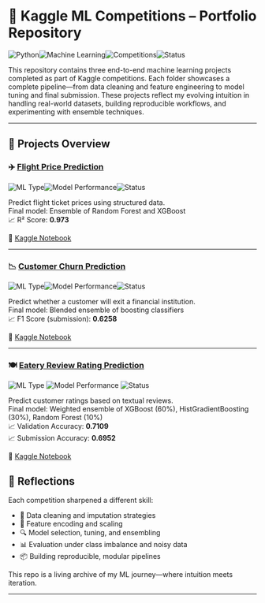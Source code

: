 # 🧠 Kaggle ML Competitions – Portfolio Repository

![Python](https://img.shields.io/badge/Python-3.8-blue?logo=python)![Machine Learning](https://img.shields.io/badge/ML-End_to_End_Pipelines-success?logo=scikit-learn)![Competitions](https://img.shields.io/badge/Kaggle-3_Projects-orange?logo=kaggle)![Status](https://img.shields.io/badge/Repository-Active-brightgreen)

This repository contains three end-to-end machine learning projects completed as part of Kaggle competitions. Each folder showcases a complete pipeline—from data cleaning and feature engineering to model tuning and final submission. These projects reflect my evolving intuition in handling real-world datasets, building reproducible workflows, and experimenting with ensemble techniques.

---

## 📁 Projects Overview

### ✈️ [Flight Price Prediction](flight-price-prediction)

![ML Type](https://img.shields.io/badge/Task-Regression-blue)![Model Performance](https://img.shields.io/badge/R²_Score-0.973-purple)![Status](https://img.shields.io/badge/Project-Completed-brightgreen)

Predict flight ticket prices using structured data.  
Final model: Ensemble of Random Forest and XGBoost  
📈 R² Score: **0.973**

🔗 [Kaggle Notebook](https://www.kaggle.com/code/drishya23f3001900/iitm-ka1-23f3001900)

---

### 📉 [Customer Churn Prediction](customer-churn-prediction)

![ML Type](https://img.shields.io/badge/Task-Classification-red)![Model Performance](https://img.shields.io/badge/F1_Score-0.6258-purple)![Status](https://img.shields.io/badge/Project-Completed-brightgreen)

Predict whether a customer will exit a financial institution.  
Final model: Blended ensemble of boosting classifiers  
📈 F1 Score (submission): **0.6258**  


🔗 [Kaggle Notebook](https://www.kaggle.com/code/drishya23f3001900/iitm-ka2-23f3001900)

---

### 🍽️ [Eatery Review Rating Prediction](eatery-review-rating)

![ML Type](https://img.shields.io/badge/Task-NLP_Classification-yellow)
![Model Performance](https://img.shields.io/badge/Accuracy-0.6952-purple)
![Status](https://img.shields.io/badge/Project-Completed-brightgreen)

Predict customer ratings based on textual reviews.  
Final model: Weighted ensemble of XGBoost (60%), HistGradientBoosting (30%), Random Forest (10%)  
📈 Validation Accuracy: **0.7109**  
📈 Submission Accuracy: **0.6952**

🔗 [Kaggle Notebook](https://www.kaggle.com/code/drishya23f3001900/23f3001900-ka3) 


## 📌 Reflections

Each competition sharpened a different skill:
- 🧹 Data cleaning and imputation strategies
- 🧠 Feature encoding and scaling
- 🔍 Model selection, tuning, and ensembling
- 📊 Evaluation under class imbalance and noisy data
- 📦 Building reproducible, modular pipelines

This repo is a living archive of my ML journey—where intuition meets iteration.

---
